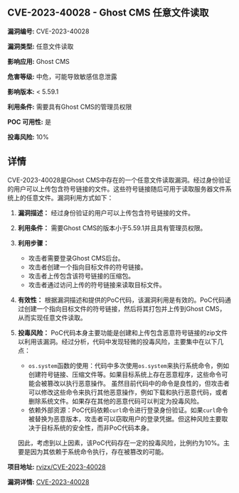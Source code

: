 ## CVE-2023-40028 - Ghost CMS 任意文件读取

**漏洞编号:** CVE-2023-40028

**漏洞类型:** 任意文件读取

**影响应用:** Ghost CMS

**危害等级:** 中危，可能导致敏感信息泄露

**影响版本:** < 5.59.1

**利用条件:** 需要具有Ghost CMS的管理员权限

**POC 可用性:** 是

**投毒风险:** 10%

## 详情

CVE-2023-40028是Ghost CMS中存在的一个任意文件读取漏洞。经过身份验证的用户可以上传包含符号链接的文件。这些符号链接随后可用于读取服务器文件系统上的任意文件。漏洞利用方式如下：

1.  **漏洞描述：** 经过身份验证的用户可以上传包含符号链接的文件。
2.  **利用条件：** 需要Ghost CMS的版本小于5.59.1并且具有管理员权限。
3.  **利用步骤：**
    *   攻击者需要登录Ghost CMS后台。
    *   攻击者创建一个指向目标文件的符号链接。
    *   攻击者上传包含该符号链接的压缩包。
    *   攻击者通过访问上传的符号链接来读取目标文件。
4.  **有效性：** 根据漏洞描述和提供的PoC代码，该漏洞利用是有效的。PoC代码通过创建一个指向目标文件的符号链接，然后将其打包并上传到Ghost CMS，从而实现任意文件读取。
5.  **投毒风险：** PoC代码本身主要功能是创建和上传包含恶意符号链接的zip文件以利用该漏洞。经过分析，代码中发现轻微的投毒风险，主要集中在以下几点：
    *   `os.system`函数的使用：代码中多次使用`os.system`来执行系统命令，例如创建符号链接、压缩文件等。如果目标系统上存在恶意程序，这些命令可能会被篡改以执行恶意操作。 虽然目前代码中的命令是良性的，但攻击者可以修改这些命令来执行其他恶意操作，例如下载和执行恶意代码，或者删除系统文件。如果存在其他的恶意代码可以判定为投毒风险。 
    *   依赖外部资源：PoC代码依赖`curl`命令进行登录身份验证。如果`curl`命令被替换为恶意版本，攻击者可以窃取用户的登录凭据。但这种风险主要取决于目标系统的安全性，而非PoC代码本身。

    因此，考虑到以上因素，该PoC代码存在一定的投毒风险，比例约为10%。主要是因为其依赖于系统命令执行，存在被篡改的可能。

**项目地址:** [rvizx/CVE-2023-40028](https://github.com/rvizx/CVE-2023-40028)

**漏洞详情:** [CVE-2023-40028](https://nvd.nist.gov/vuln/detail/CVE-2023-40028)